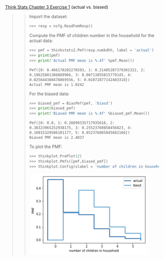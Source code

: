 [Think Stats Chapter 3 Exercise 1](http://greenteapress.com/thinkstats2/html/thinkstats2004.html#toc31) (actual vs. biased)

>> Import the dataset:
>> ```python
>> >>> resp = nsfg.ReadFemResp()
>> ```
>> Compute the PMF of children number in the household for the actual data:
>> ```python
>> >>> pmf = thinkstats2.Pmf(resp.numkdhh, label = 'actual')
>> >>> print(pmf)
>> >>> print('Actual PMF mean is %.4f' %pmf.Mean())
>> ```
>> ```
>> Pmf({0: 0.466178202276593, 1: 0.21405207379301322, 2: 0.19625801386889966, 3: 0.08713855815779145, 4: 0.025644380478869556, 5: 0.01072877142483318})
>> Actual PMF mean is 1.0242
>> ```
>> For the biased data:
>> ```python
>> >>> biased_pmf = BiasPmf(pmf, 'biasd')
>> >>> print(biased_pmf)
>> >>> print('Biased PMF mean is %.4f' %biased_pmf.Mean())
>> ```
>> ```
>> Pmf({0: 0.0, 1: 0.20899335717935616, 2: 0.38323965252938175, 3: 0.25523760858456823, 4: 0.10015329586101177, 5: 0.052376085845682166})
>> Biased PMF mean is 2.4037
>> ```
>> To plot the PMF:
>> ```python
>> >>> thinkplot.PrePlot(2)
>> >>> thinkplot.Pmfs([pmf,biased_pmf])
>> >>> thinkplot.Config(xlabel = 'number of children in household', ylabel = 'PMF')
>> ```
>> <img src = 'img/chp3_1.png'>